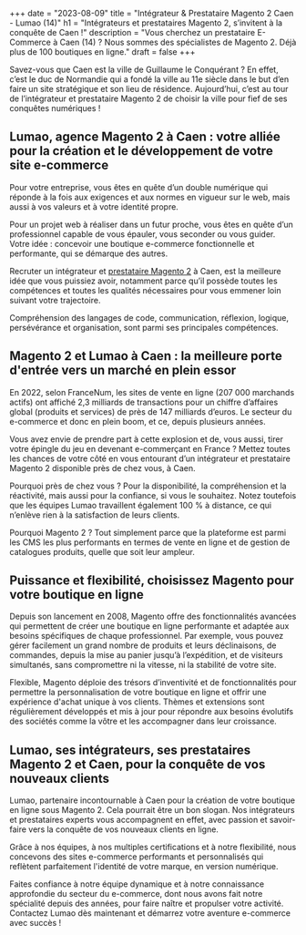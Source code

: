 +++
date = "2023-08-09"
title = "Intégrateur & Prestataire Magento 2 Caen - Lumao (14)"
h1 = "Intégrateurs et prestataires Magento 2, s’invitent à la conquête de Caen !"
description = "Vous cherchez un prestataire E-Commerce à Caen (14) ? Nous sommes des spécialistes de Magento 2. Déjà plus de 100 boutiques en ligne."
draft = false
+++

Savez-vous que Caen est la ville de Guillaume le Conquérant ? En effet, c’est le duc de Normandie qui a fondé la ville au 11e siècle dans le but d’en faire un site stratégique et son lieu de résidence. Aujourd’hui, c’est au tour de l’intégrateur et prestataire Magento 2 de choisir la ville pour fief de ses conquêtes numériques !

## Lumao, agence Magento 2 à Caen : votre alliée pour la création et le développement de votre site e-commerce

Pour votre entreprise, vous êtes en quête d’un double numérique qui réponde à la fois aux exigences et aux normes en vigueur sur le web, mais aussi à vos valeurs et à votre identité propre.

Pour un projet web à réaliser dans un futur proche, vous êtes en quête d’un professionnel capable de vous épauler, vous seconder ou vous guider. Votre idée : concevoir une boutique e-commerce fonctionnelle et performante, qui se démarque des autres.

Recruter un intégrateur et [prestataire Magento 2](/ecommerce/cms/magento/prestataire/) à Caen, est la meilleure idée que vous puissiez avoir, notamment parce qu’il possède toutes les compétences et toutes les qualités nécessaires pour vous emmener loin suivant votre trajectoire.

Compréhension des langages de code, communication, réflexion, logique, persévérance et organisation, sont parmi ses principales compétences.

## Magento 2 et Lumao à Caen : la meilleure porte d'entrée vers un marché en plein essor

En 2022, selon FranceNum, les sites de vente en ligne (207 000 marchands actifs) ont affiché 2,3 milliards de transactions pour un chiffre d’affaires global (produits et services) de près de 147 milliards d’euros. Le secteur du e-commerce et donc en plein boom, et ce, depuis plusieurs années.

Vous avez envie de prendre part à cette explosion et de, vous aussi, tirer votre épingle du jeu en devenant e-commerçant en France ? Mettez toutes les chances de votre côté en vous entourant d’un intégrateur et prestataire Magento 2 disponible près de chez vous, à Caen.

Pourquoi près de chez vous ? Pour la disponibilité, la compréhension et la réactivité, mais aussi pour la confiance, si vous le souhaitez. Notez toutefois que les équipes Lumao travaillent également 100 % à distance, ce qui n’enlève rien à la satisfaction de leurs clients.

Pourquoi Magento 2 ? Tout simplement parce que la plateforme est parmi les CMS les plus performants en termes de vente en ligne et de gestion de catalogues produits, quelle que soit leur ampleur.

## Puissance et flexibilité, choisissez Magento pour votre boutique en ligne

Depuis son lancement en 2008, Magento offre des fonctionnalités avancées qui permettent de créer une boutique en ligne performante et adaptée aux besoins spécifiques de chaque professionnel. Par exemple, vous pouvez gérer facilement un grand nombre de produits et leurs déclinaisons, de commandes, depuis la mise au panier jusqu’à l’expédition, et de visiteurs simultanés, sans compromettre ni la vitesse, ni la stabilité de votre site.

Flexible, Magento déploie des trésors d’inventivité et de fonctionnalités pour permettre la personnalisation de votre boutique en ligne et offrir une expérience d'achat unique à vos clients. Thèmes et extensions sont régulièrement développés et mis à jour pour répondre aux besoins évolutifs des sociétés comme la vôtre et les accompagner dans leur croissance.

## Lumao, ses intégrateurs, ses prestataires Magento 2 et Caen, pour la conquête de vos nouveaux clients

Lumao, partenaire incontournable à Caen pour la création de votre boutique en ligne sous Magento 2. Cela pourrait être un bon slogan. Nos intégrateurs et prestataires experts vous accompagnent en effet, avec passion et savoir-faire vers la conquête de vos nouveaux clients en ligne.

Grâce à nos équipes, à nos multiples certifications et à notre flexibilité, nous concevons des sites e-commerce performants et personnalisés qui reflètent parfaitement l'identité de votre marque, en version numérique.

Faites confiance à notre équipe dynamique et à notre connaissance approfondie du secteur du e-commerce, dont nous avons fait notre spécialité depuis des années, pour faire naître et propulser votre activité. Contactez Lumao dès maintenant et démarrez votre aventure e-commerce avec succès !


